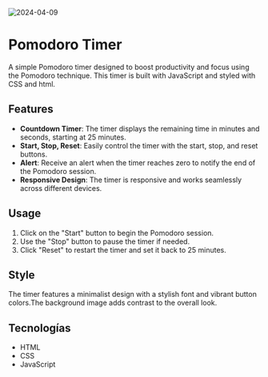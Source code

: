 ![2024-04-09](https://github.com/faFacundoAguilar/POMODORO/assets/124779712/c644a929-cc6a-4a73-adad-2dde0370ecec)
# Pomodoro Timer
A simple Pomodoro timer designed to boost productivity and focus using the Pomodoro technique. This timer is built with JavaScript and styled with CSS and html.
## Features
- **Countdown Timer**: The timer displays the remaining time in minutes and seconds, starting at 25 minutes.
- **Start, Stop, Reset**: Easily control the timer with the start, stop, and reset buttons.
- **Alert**: Receive an alert when the timer reaches zero to notify the end of the Pomodoro session.
- **Responsive Design**: The timer is responsive and works seamlessly across different devices.

## Usage
1. Click on the "Start" button to begin the Pomodoro session.
2. Use the "Stop" button to pause the timer if needed.
3. Click "Reset" to restart the timer and set it back to 25 minutes.

## Style
The timer features a minimalist design with a stylish font and vibrant button colors.The background image adds contrast to the overall look.
## Tecnologías
- HTML
- CSS
- JavaScript
